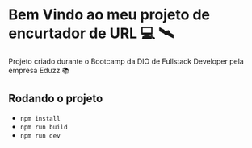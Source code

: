 # Bem Vindo ao meu projeto de encurtador de URL :computer: :artificial_satellite:

Projeto criado durante o Bootcamp da DIO de Fullstack Developer pela empresa Eduzz :books:



## Rodando o projeto

- `npm install`
- `npm run build`
- `npm run dev`

